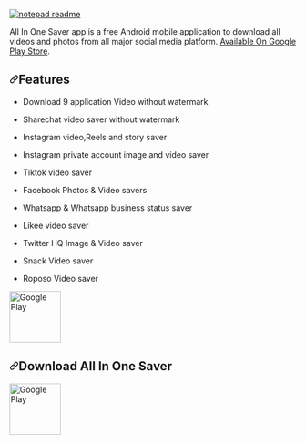 <p dir="auto"><a target="_blank" rel="noopener noreferrer" href="https://user-images.githubusercontent.com/36028424/39695245-83b15cfc-521c-11e8-935c-c4a9cdcfbe90.png">
<img src="https://github.com/codemub/All-in-one-saver/blob/master/Screenshots/Allinonesaver%20(7).jpg" alt="notepad readme" style="max-width: 40%;"></a></p>

<p dir="auto">All In One Saver app is a free Android mobile application to download all videos and photos from all major social media platform. <a href="https://play.google.com/store/apps/details?id=com.manomar.allinonesaver1&hl=en_IN&gl=US">    Available On Google Play Store</a>.</p>

<h2 dir="auto"><a id="user-content-features" class="anchor" aria-hidden="true" href="#features"><svg class="octicon octicon-link" viewBox="0 0 16 16" version="1.1" 
width="16" height="16" aria-hidden="true"><path fill-rule="evenodd" d="M7.775 3.275a.75.75 0 001.06 1.06l1.25-1.25a2 2 0 112.83 2.83l-2.5 2.5a2 2 0 01-2.83 0 .75.75 
0 00-1.06 1.06 3.5 3.5 0 004.95 0l2.5-2.5a3.5 3.5 0 00-4.95-4.95l-1.25 1.25zm-4.69 9.64a2 2 0 010-2.83l2.5-2.5a2 2 0 012.83 0 .75.75 0 001.06-1.06 3.5 3.5 0 00-4.95 
0l-2.5 2.5a3.5 3.5 0 004.95 4.95l1.25-1.25a.75.75 0 00-1.06-1.06l-1.25 1.25a2 2 0 01-2.83 0z"></path></svg></a>Features</h2>

<ul dir="auto">
<li>
<p dir="auto">Download 9 application Video without watermark</p>
</li>
<li>
<p dir="auto">Sharechat video saver without watermark</p>
</li>
<li>
<p dir="auto">Instagram video,Reels and story saver</p>
</li>
<li>
<p dir="auto">Instagram private account image and video saver</p>
</li>
<li>
<p dir="auto">Tiktok video saver</p>
</li>
<li>
<p dir="auto">Facebook Photos & Video savers</p>
</li>
<li>
<p dir="auto">Whatsapp & Whatsapp business status saver</p>
</li>
<li>
<p dir="auto">Likee video saver</p>
</li>
<li>
<p dir="auto">Twitter HQ Image & Video saver</p>
</li>
<li>
<p dir="auto">Snack Video saver</p>
</li>
<li>
<p dir="auto">Roposo Video saver</p>
</ul>


<img src="https://github.com/codemub/All-in-one-saver/blob/master/Screenshots/Allinonesaver%20(1).jpg" alt="Google Play" height="90" align="middle" data-canonical-src="https://github.com/codemub/All-in-one-saver/blob/master/Screenshots/Allinonesaver%20(1).jpg" 
style="max-width: 100%;"></a>


<h2 dir="auto"><a id="user-content-download" class="anchor" aria-hidden="true" href="#download"><svg class="octicon octicon-link" viewBox="0 0 16 16" version="1.1" 
width="16" height="16" aria-hidden="true"><path fill-rule="evenodd" d="M7.775 3.275a.75.75 0 001.06 1.06l1.25-1.25a2 2 0 112.83 2.83l-2.5 2.5a2 2 0 01-2.83 0 .75.75 
0 00-1.06 1.06 3.5 3.5 0 004.95 0l2.5-2.5a3.5 3.5 0 00-4.95-4.95l-1.25 1.25zm-4.69 9.64a2 2 0 010-2.83l2.5-2.5a2 2 0 012.83 0 .75.75 0 001.06-1.06 3.5 3.5 0 00-4.95 0l
-2.5 2.5a3.5 3.5 0 004.95 4.95l1.25-1.25a.75.75 0 00-1.06-1.06l-1.25 1.25a2 2 0 01-2.83 0z"></path></svg></a>Download All In One Saver</h2>


<a href="https://play.google.com/store/apps/details?id=com.manomar.allinonesaver1&hl=en_IN&gl=US" rel="nofollow"><img src="https://github.com/codemub/All-in-one-saver/blob/master/Screenshots/google-play-badge.png" alt="Google Play" height="90" align="middle" data-canonical-src="https://play.google.com/intl/en_us/badges/images/generic/en_badge_web_generic.png" 
style="max-width: 100%;"></a>
